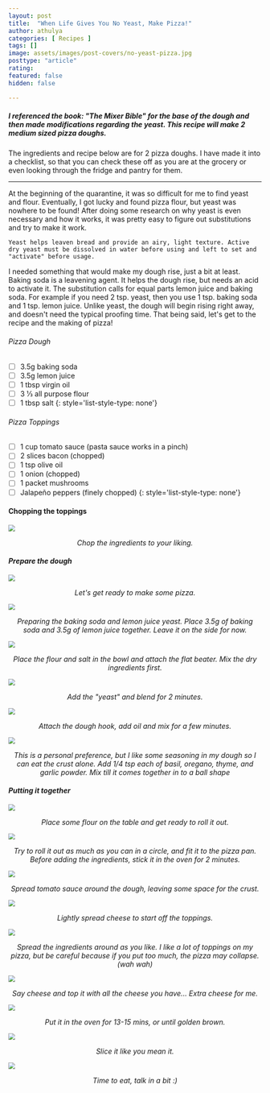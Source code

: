```yaml
---
layout: post
title:  "When Life Gives You No Yeast, Make Pizza!"
author: athulya
categories: [ Recipes ]
tags: []
image: assets/images/post-covers/no-yeast-pizza.jpg
posttype: "article"
rating:
featured: false
hidden: false

---
```


##### I referenced the book: "The Mixer Bible" for the base of the dough and then made modifications regarding the yeast. This recipe will make 2 medium sized pizza doughs.

The ingredients and recipe below are for 2 pizza doughs. I have made it into a checklist, so that you can check these off as you are at the grocery or even looking through the fridge and pantry for them. 

------

At the beginning of the quarantine, it was so difficult for me to find yeast and flour. Eventually, I got lucky and found pizza flour, but yeast was nowhere to be found! After doing some research on why yeast is even necessary and how it works, it was pretty easy to figure out substitutions and try to make it work.

`Yeast helps leaven bread and provide an airy, light texture. Active dry yeast must be dissolved in water before using and left to set and "activate" before usage.`

I needed something that would make my dough rise, just a bit at least. Baking soda is a leavening agent. It helps the dough rise, but needs an acid to activate it. The substitution calls for equal parts lemon juice and baking soda. For example if you need 2 tsp. yeast, then you use 1 tsp. baking soda and 1 tsp. lemon juice. Unlike yeast, the dough will begin rising right away, and doesn't need the typical proofing time. That being said, let's get to the recipe and the making of pizza!

###### Pizza Dough

- [ ] 3.5g baking soda
- [ ] 3.5g lemon juice
- [ ] 1 tbsp virgin oil
- [ ] 3 1⁄3 all purpose flour
- [ ] 1 tbsp salt
  {: style='list-style-type: none'}

###### Pizza Toppings

- [ ] 1 cup tomato sauce (pasta sauce works in a pinch)
- [ ] 2 slices bacon (chopped)
- [ ] 1 tsp olive oil
- [ ] 1 onion (chopped)
- [ ] 1 packet mushrooms
- [ ] Jalapeño peppers (finely chopped)
  {: style='list-style-type: none'}

<script>$(document).ready(function(){$('.task-list-item-checkbox').prop("disabled", false);});</script>

#### **Chopping the toppings**

<img src="/assets/images/no-yeast-pizza/ingredients.jpg" style="zoom:80%;" /> <em><center>Chop the ingredients to your liking.</center>

#### **Prepare the dough**

<img src="/assets/images/no-yeast-pizza/cover-photo.jpg" style="zoom:80%;" /> <em><center>Let's get ready to make some pizza.</center>

<img src="/assets/images/no-yeast-pizza/baking-soda-1.jpg" style="zoom:80%;" /> <em><center>Preparing the baking soda and lemon juice yeast. Place 3.5g of baking soda and 3.5g of lemon juice together. Leave it on the side for now.</center>

<img src="/assets/images/no-yeast-pizza/flat-beater.jpg" style="zoom:80%;" /> <em><center>Place the flour and salt in the bowl and attach the flat beater. Mix the dry ingredients first.</center>

<img src="/assets/images/no-yeast-pizza/flour-mix.jpg" style="zoom:80%;" /> <em><center>Add the "yeast" and blend for 2 minutes.</center>

<img src="/assets/images/no-yeast-pizza/dough-hook.jpg" style="zoom:80%;" /> <em><center>Attach the dough hook, add oil and mix for a few minutes.</center>

<img src="/assets/images/no-yeast-pizza/italian-seasoning.jpg" style="zoom:80%;" /> <em><center>This is a personal preference, but I like some seasoning in my dough so I can eat the crust alone. Add 1/4 tsp each of basil, oregano, thyme, and garlic powder. Mix till it comes together in to a ball shape</center>

#### **Putting it together**

<img src="/assets/images/no-yeast-pizza/roll-dough.jpg" style="zoom:80%;" /> <em><center> Place some flour on the table and get ready to roll it out.</center>

<img src="/assets/images/no-yeast-pizza/roll-dough-1.jpg" style="zoom:80%;" /> <em><center>Try to roll it out as much as you can in a circle, and fit it to the pizza pan. Before adding the ingredients, stick it in the oven for 2 minutes.</center>

<img src="/assets/images/no-yeast-pizza/sauce.jpg" style="zoom:80%;" /> <em><center>Spread tomato sauce around the dough, leaving some space for the crust.</center>

<img src="/assets/images/no-yeast-pizza/cheese.jpg" style="zoom:80%;" /> <em><center>Lightly spread cheese to start off the toppings.</center>

<img src="/assets/images/no-yeast-pizza/jalapeno.jpg" style="zoom:80%;" /> <em><center>Spread the ingredients around as you like. I like a lot of toppings on my pizza, but be careful because if you put too much, the pizza may collapse. (wah wah)</center>

<img src="/assets/images/no-yeast-pizza/cheese-top-1.jpg" style="zoom:80%;" /> <em><center>Say cheese and top it with all the cheese you have... Extra cheese for me.</center>

<img src="/assets/images/no-yeast-pizza/baked.jpg" style="zoom:80%;" /> <em><center>Put it in the oven for 13-15 mins, or until golden brown.</center>

<img src="/assets/images/no-yeast-pizza/sliced.jpg" style="zoom:80%;" /> <em><center>Slice it like you mean it.</center>

<img src="/assets/images/no-yeast-pizza/slice-4.jpg" style="zoom:80%;" /> <em><center>Time to eat, talk in a bit :)</center>

